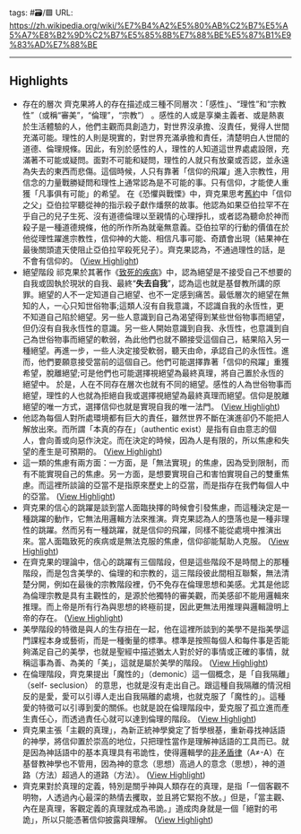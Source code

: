 tags: #🗃/🟩 
URL: https://zh.wikipedia.org/wiki/%E7%B4%A2%E5%80%AB%C2%B7%E5%A5%A7%E8%B2%9D%C2%B7%E5%85%8B%E7%88%BE%E5%87%B1%E9%83%AD%E7%88%BE

---
## Highlights
- 存在的層次
  齊克果將人的存在描述成三種不同層次：「感性」、“理性”和“宗教性”（或稱“審美”，“倫理”，“宗教”） 。感性的人或是享樂主義者、或是熱衷於生活體驗的人，他們主觀而具創造力，對世界沒承擔、沒責任，覺得人世間充滿可能。理性的人則是現實的，對世界充滿承擔和責任，清楚明白人世間的道德、倫理規條。因此，有別於感性的人，理性的人知道這世界處處設限，充滿著不可能或疑問。面對不可能和疑問，理性的人就只有放棄或否認，並永遠為失去的東西而悲傷。這個時候，人只有靠著「信仰的飛躍」進入宗教性，用信念的力量戰勝疑問和理性上通常認為是不可能的事。只有信仰，才能使人重獲「凡事俱有可能」的希望。
  在《恐懼與戰慄》中，齊克果思考[舊約](https://zh.wikipedia.org/wiki/%E8%88%8A%E7%B4%84)中「信仰之父」亞伯拉罕聽從神的指示殺子獻作燔祭的故事。他認為如果亞伯拉罕不在乎自己的兒子生死、沒有道德倫理以至親情的心理掙扎，或者認為聽命於神而殺子是一種道德規條，他的所作所為就毫無意義。亞伯拉罕的行動的價值在於他從理性躍進宗教性，信仰神的大能、相信凡事可能、奇蹟會出現（結果神在最後關頭遣天使阻止亞伯拉罕殺死兒子）。齊克果認為，不通過理性的話，是不會有信仰的。 ([View Highlight](https://read.readwise.io/read/01gpv0bj22c1wxdm22fvdm2hqc))
- 絕望階段
  祁克果於其著作《[致死的疾病](https://zh.wikipedia.org/wiki/%E8%87%B4%E6%AD%BB%E7%9A%84%E7%96%BE%E7%97%85)》中，認為絕望是不接受自己不想要的自我或固執於現狀的自我、最終“**失去自我**”，認為這也就是基督教所講的原罪。絕望的人不一定知道自己絕望、也不一定感到痛苦。最低層次的絕望在無知的人，一心只知世俗物事;這類人沒有自我意識，不認識自我的永恆性，更不知道自己陷於絕望。另一些人意識到自己為渴望得到某些世俗物事而絕望，但仍沒有自我永恆性的意識。另一些人開始意識到自我、永恆性，也意識到自己為世俗物事而絕望的軟弱，為此他們也就不願接受這個自己，結果陷入另一種絕望。再進一步，一些人決定接受軟弱，聽天由命，承認自己的永恆性。進而，他們要願意接受當前的這個自己。他們可能選擇靠著「信仰的飛躍」重獲希望，脫離絕望;可是他們也可能選擇視絕望為最終真理，將自己置於永恆的絕望中。
  於是，人在不同存在層次也就有不同的絕望。感性的人為世俗物事而絕望，理性的人也就為拒絕自我或選擇視絕望為最終真理而絕望。信仰是脫離絕望的唯一方式，選擇信仰也就是實現自我的唯一法門。 ([View Highlight](https://read.readwise.io/read/01gpv0bvsjm158019926ez241y))
- 他認為每個人對所處環境都有巨大的責任，雖然世界不斷在演進卻仍不能把人解放出來。而所謂「本真的存在」（authentic exist）是指有自由意志的個人，會向善或向惡作決定。而在決定的時候，因為人是有限的，所以焦慮和失望的產生是可預期的。 ([View Highlight](https://read.readwise.io/read/01gpv0ek6x1kb6arcxfynddf28))
- 這一類的焦慮有兩方面：一方面，是「無法實現」的焦慮，因為受到限制，而有不能實現自己的焦慮。另一方面，是想要實現自己和害怕實現自己的雙重焦慮。而這裡所談論的亞當不是指原來歷史上的亞當，而是指存在我們每個人中的亞當。 ([View Highlight](https://read.readwise.io/read/01gpv0eywtv6r8rgttq0jkx3q7))
- 齊克果的信心的跳躍是談到當人面臨抉擇的時候會引發焦慮，而這種決定是一種跳躍的動作，它無法用邏輯方法來推演。齊克果認為人的墮落也是一種非理性的跳躍。然而另有一種跳躍，就是信仰的飛躍，同樣不能從處境中推演出來。當人面臨致死的疾病或是無法克服的焦慮，信仰卻能幫助人克服。 ([View Highlight](https://read.readwise.io/read/01gpv0gvscx4esywzxvmm0sc1q))
- 在齊克果的理論中，信心的跳躍有三個階段，但是這些階段不是時間上的那種階段，而是包含美學的、倫理的和宗教的，這三階段彼此間相互聯繫，無法清楚分開，例如在最後的宗教階段裡，仍不免存在倫理思想和美感。尤其是他認為倫理宗教是具有主觀性的，是源於他獨特的審美觀，而美感卻不能用邏輯來推理。而上帝是所有行為與思想的終極前提，因此更無法用推理與邏輯證明上帝的存在。 ([View Highlight](https://read.readwise.io/read/01gpv0mfh3b8721qv1e3yn3xqn))
- 美學階段的特徵是與人的生存扭在一起，他在這裡所談到的美學不是指美學這門課程本身或藝術，而是一種衡量的標準。標準是按照每個人和每件事是否能夠滿足自己的美學，也就是聖經中描述猶太人對於好的事情或正確的事情，就稱這事為善、為美的「美」，這就是屬於美學的階段。 ([View Highlight](https://read.readwise.io/read/01gpv0nx32b83j22zbn7js92s1))
- 在倫理階段，齊克果提出「魔性的」（demonic）這一個概念，是「自我隔離」（self- seclusion） 的意思，也就是沒有走出自己。跟這種自我隔離的情況相反的是愛，愛可以引導人走出自我隔離的處境，也就克服了「魔性的」。這種愛的特徵可以引導到愛的關係。也就是說在倫理階段中，愛克服了孤立進而產生責任心，而透過責任心就可以達到倫理的階段。 ([View Highlight](https://read.readwise.io/read/01gpv0pzbwkbjgc60af92pc8th))
- 齊克果主張「主觀的真理」，為新正統神學奠定了哲學根基，重新尋找神話語的神學，將信仰置於崇高的地位，只把理性當作是理解神話語的工具而已。就是因為神話語中的基本真理具有弔詭性，使得邏輯學的[非矛盾律](https://zh.wikipedia.org/w/index.php?title=%E9%9D%9E%E7%9F%9B%E7%9B%BE%E5%BE%8B&action=edit&redlink=1)（A≠-A）在基督教神學也不管用，因為神的意念（思想）高過人的意念（思想），神的道路（方法）超過人的道路（方法）。 ([View Highlight](https://read.readwise.io/read/01gpv0sg3m0bq6hm3r0jrtbvtf))
- 齊克果對於真理的定義，特別是關乎神與人類存在的真理，是指「一個客觀不明物，人透過內心最深的熱情去攫取，並且將它緊抱不放。」但是，「當主觀、內在是真理，客觀定義的真理就成為弔詭。」道成肉身就是一個「絕對的弔詭」，所以只能憑著信仰披露與理解。 ([View Highlight](https://read.readwise.io/read/01gpv0vb6cd6ab561vnhpzb0jv))